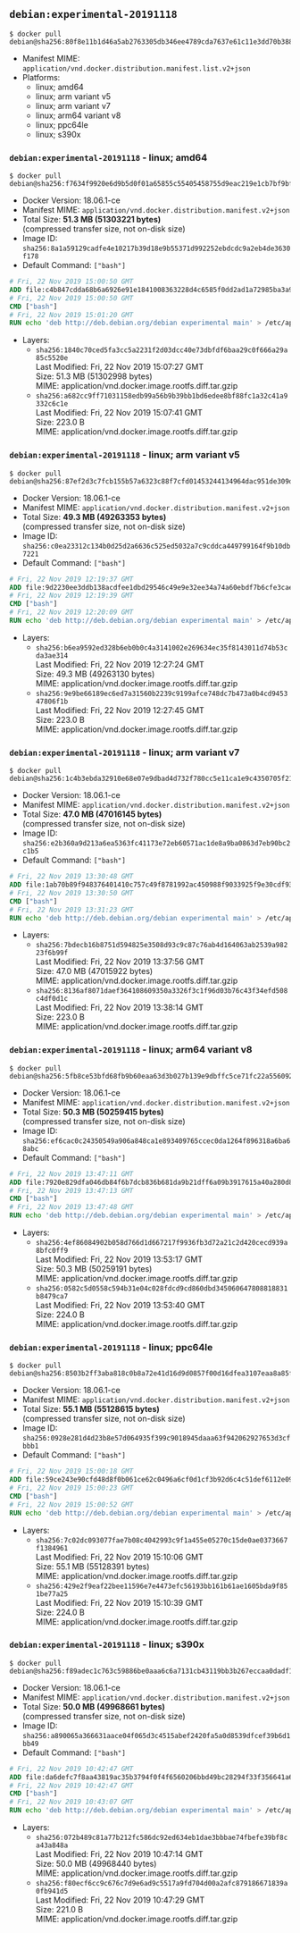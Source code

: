 ## `debian:experimental-20191118`

```console
$ docker pull debian@sha256:80f8e11b1d46a5ab2763305db346ee4789cda7637e61c11e3dd70b388e8807d0
```

-	Manifest MIME: `application/vnd.docker.distribution.manifest.list.v2+json`
-	Platforms:
	-	linux; amd64
	-	linux; arm variant v5
	-	linux; arm variant v7
	-	linux; arm64 variant v8
	-	linux; ppc64le
	-	linux; s390x

### `debian:experimental-20191118` - linux; amd64

```console
$ docker pull debian@sha256:f7634f9920e6d9b5d0f01a65855c55405458755d9eac219e1cb7bf9bf60565ed
```

-	Docker Version: 18.06.1-ce
-	Manifest MIME: `application/vnd.docker.distribution.manifest.v2+json`
-	Total Size: **51.3 MB (51303221 bytes)**  
	(compressed transfer size, not on-disk size)
-	Image ID: `sha256:8a1a59129cadfe4e10217b39d18e9b55371d992252ebdcdc9a2eb4de3630f178`
-	Default Command: `["bash"]`

```dockerfile
# Fri, 22 Nov 2019 15:00:50 GMT
ADD file:c4b847cdda68b6a6926e91e1841008363228d4c6585f0dd2ad1a72985ba3a90d in / 
# Fri, 22 Nov 2019 15:00:50 GMT
CMD ["bash"]
# Fri, 22 Nov 2019 15:01:20 GMT
RUN echo 'deb http://deb.debian.org/debian experimental main' > /etc/apt/sources.list.d/experimental.list
```

-	Layers:
	-	`sha256:1840c70ced5fa3cc5a2231f2d03dcc40e73dbfdf6baa29c0f666a29a85c5520e`  
		Last Modified: Fri, 22 Nov 2019 15:07:27 GMT  
		Size: 51.3 MB (51302998 bytes)  
		MIME: application/vnd.docker.image.rootfs.diff.tar.gzip
	-	`sha256:a682cc9ff71031158edb99a56b9b39bb1bd6edee8bf88fc1a32c41a9332c6c1e`  
		Last Modified: Fri, 22 Nov 2019 15:07:41 GMT  
		Size: 223.0 B  
		MIME: application/vnd.docker.image.rootfs.diff.tar.gzip

### `debian:experimental-20191118` - linux; arm variant v5

```console
$ docker pull debian@sha256:87ef2d3c7fcb155b57a6323c88f7cfd01453244134964dac951de309df84ac64
```

-	Docker Version: 18.06.1-ce
-	Manifest MIME: `application/vnd.docker.distribution.manifest.v2+json`
-	Total Size: **49.3 MB (49263353 bytes)**  
	(compressed transfer size, not on-disk size)
-	Image ID: `sha256:c0ea23312c134b0d25d2a6636c525ed5032a7c9cddca449799164f9b10db7221`
-	Default Command: `["bash"]`

```dockerfile
# Fri, 22 Nov 2019 12:19:37 GMT
ADD file:9d2230ee3ddb138acdfee1dbd29546c49e9e32ee34a74a60ebdf7b6cfe3cae57 in / 
# Fri, 22 Nov 2019 12:19:39 GMT
CMD ["bash"]
# Fri, 22 Nov 2019 12:20:09 GMT
RUN echo 'deb http://deb.debian.org/debian experimental main' > /etc/apt/sources.list.d/experimental.list
```

-	Layers:
	-	`sha256:b6ea9592ed328b6eb0b0c4a3141002e269634ec35f8143011d74b53cda3ae314`  
		Last Modified: Fri, 22 Nov 2019 12:27:24 GMT  
		Size: 49.3 MB (49263130 bytes)  
		MIME: application/vnd.docker.image.rootfs.diff.tar.gzip
	-	`sha256:9e9be66189ec6ed7a31560b2239c9199afce748dc7b473a0b4cd945347806f1b`  
		Last Modified: Fri, 22 Nov 2019 12:27:45 GMT  
		Size: 223.0 B  
		MIME: application/vnd.docker.image.rootfs.diff.tar.gzip

### `debian:experimental-20191118` - linux; arm variant v7

```console
$ docker pull debian@sha256:1c4b3ebda32910e68e07e9dbad4d732f780cc5e11ca1e9c4350705f21532cd07
```

-	Docker Version: 18.06.1-ce
-	Manifest MIME: `application/vnd.docker.distribution.manifest.v2+json`
-	Total Size: **47.0 MB (47016145 bytes)**  
	(compressed transfer size, not on-disk size)
-	Image ID: `sha256:e2b360a9d213a6ea5363fc41173e72eb60571ac1de8a9ba0863d7eb90bc2c1b5`
-	Default Command: `["bash"]`

```dockerfile
# Fri, 22 Nov 2019 13:30:48 GMT
ADD file:1ab70b89f948376401410c757c49f8781992ac450988f9033925f9e30cdf93dd in / 
# Fri, 22 Nov 2019 13:30:50 GMT
CMD ["bash"]
# Fri, 22 Nov 2019 13:31:23 GMT
RUN echo 'deb http://deb.debian.org/debian experimental main' > /etc/apt/sources.list.d/experimental.list
```

-	Layers:
	-	`sha256:7bdecb16b8751d594825e3508d93c9c87c76ab4d164063ab2539a98223f6b99f`  
		Last Modified: Fri, 22 Nov 2019 13:37:56 GMT  
		Size: 47.0 MB (47015922 bytes)  
		MIME: application/vnd.docker.image.rootfs.diff.tar.gzip
	-	`sha256:8136af8071daef364108609350a3326f3c1f96d03b76c43f34efd508c4df0d1c`  
		Last Modified: Fri, 22 Nov 2019 13:38:14 GMT  
		Size: 223.0 B  
		MIME: application/vnd.docker.image.rootfs.diff.tar.gzip

### `debian:experimental-20191118` - linux; arm64 variant v8

```console
$ docker pull debian@sha256:5fb8ce53bfd68fb9b60eaa63d3b027b139e9dbffc5ce71fc22a556092b46b0ce
```

-	Docker Version: 18.06.1-ce
-	Manifest MIME: `application/vnd.docker.distribution.manifest.v2+json`
-	Total Size: **50.3 MB (50259415 bytes)**  
	(compressed transfer size, not on-disk size)
-	Image ID: `sha256:ef6cac0c24350549a906a848ca1e893409765ccec0da1264f896318a6ba68abc`
-	Default Command: `["bash"]`

```dockerfile
# Fri, 22 Nov 2019 13:47:11 GMT
ADD file:7920e829dfa046db84f6b7dcb836b681da9b21dff6a09b3917615a40a280d880 in / 
# Fri, 22 Nov 2019 13:47:13 GMT
CMD ["bash"]
# Fri, 22 Nov 2019 13:47:48 GMT
RUN echo 'deb http://deb.debian.org/debian experimental main' > /etc/apt/sources.list.d/experimental.list
```

-	Layers:
	-	`sha256:4ef86084902b058d766d1d667217f9936fb3d72a21c2d420cecd939a8bfc0ff9`  
		Last Modified: Fri, 22 Nov 2019 13:53:17 GMT  
		Size: 50.3 MB (50259191 bytes)  
		MIME: application/vnd.docker.image.rootfs.diff.tar.gzip
	-	`sha256:0582c5d0558c594b31e04c028fdcd9cd860dbd345060647808818831b8479ca7`  
		Last Modified: Fri, 22 Nov 2019 13:53:40 GMT  
		Size: 224.0 B  
		MIME: application/vnd.docker.image.rootfs.diff.tar.gzip

### `debian:experimental-20191118` - linux; ppc64le

```console
$ docker pull debian@sha256:8503b2ff3aba818c0b8a72e41d16d9d0857f00d16dfea3107eaa8a85f1dae4bd
```

-	Docker Version: 18.06.1-ce
-	Manifest MIME: `application/vnd.docker.distribution.manifest.v2+json`
-	Total Size: **55.1 MB (55128615 bytes)**  
	(compressed transfer size, not on-disk size)
-	Image ID: `sha256:0928e281d4d23b8e57d064935f399c9018945daaa63f942062927653d3cfbbb1`
-	Default Command: `["bash"]`

```dockerfile
# Fri, 22 Nov 2019 15:00:18 GMT
ADD file:59ce243e90cfd48d8f0b061ce62c0496a6cf0d1cf3b92d6c4c51def6112e0918 in / 
# Fri, 22 Nov 2019 15:00:23 GMT
CMD ["bash"]
# Fri, 22 Nov 2019 15:00:52 GMT
RUN echo 'deb http://deb.debian.org/debian experimental main' > /etc/apt/sources.list.d/experimental.list
```

-	Layers:
	-	`sha256:7c02dc093077fae7b08c4042993c9f1a455e05270c15de0ae0373667f1384961`  
		Last Modified: Fri, 22 Nov 2019 15:10:06 GMT  
		Size: 55.1 MB (55128391 bytes)  
		MIME: application/vnd.docker.image.rootfs.diff.tar.gzip
	-	`sha256:429e2f9eaf22bee11596e7e4473efc56193bb161b61ae1605bda9f851be77a25`  
		Last Modified: Fri, 22 Nov 2019 15:10:39 GMT  
		Size: 224.0 B  
		MIME: application/vnd.docker.image.rootfs.diff.tar.gzip

### `debian:experimental-20191118` - linux; s390x

```console
$ docker pull debian@sha256:f89adec1c763c59886be0aaa6c6a7131cb43119bb3b267eccaa0dadf1710589d
```

-	Docker Version: 18.06.1-ce
-	Manifest MIME: `application/vnd.docker.distribution.manifest.v2+json`
-	Total Size: **50.0 MB (49968661 bytes)**  
	(compressed transfer size, not on-disk size)
-	Image ID: `sha256:a890065a366631aace04f065d3c4515abef2420fa5a0d8539dfcef39b6d1bb49`
-	Default Command: `["bash"]`

```dockerfile
# Fri, 22 Nov 2019 10:42:47 GMT
ADD file:da6defc7f8aa43819ac35b3794f0f4f6560206bbd49bc28294f33f356641a61b in / 
# Fri, 22 Nov 2019 10:42:47 GMT
CMD ["bash"]
# Fri, 22 Nov 2019 10:43:07 GMT
RUN echo 'deb http://deb.debian.org/debian experimental main' > /etc/apt/sources.list.d/experimental.list
```

-	Layers:
	-	`sha256:072b489c81a77b212fc586dc92ed634eb1dae3bbbae74fbefe39bf8ca43a848a`  
		Last Modified: Fri, 22 Nov 2019 10:47:14 GMT  
		Size: 50.0 MB (49968440 bytes)  
		MIME: application/vnd.docker.image.rootfs.diff.tar.gzip
	-	`sha256:f80ecf6cc9c676c7d9e6ad9c5517a9fd704d00a2afc879186671839a0fb941d5`  
		Last Modified: Fri, 22 Nov 2019 10:47:29 GMT  
		Size: 221.0 B  
		MIME: application/vnd.docker.image.rootfs.diff.tar.gzip
